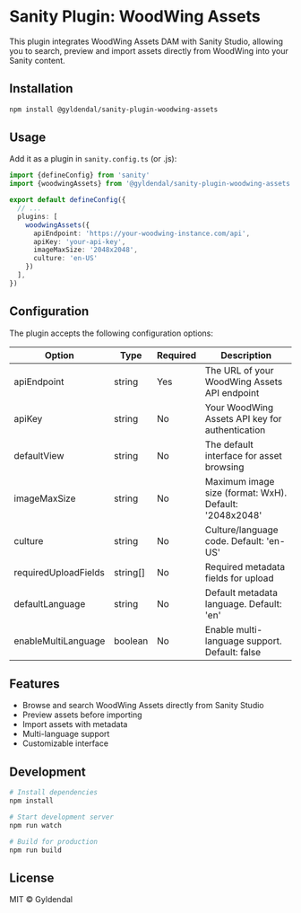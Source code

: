 # Sanity Plugin: WoodWing Assets

This plugin integrates WoodWing Assets DAM with Sanity Studio, allowing you to search, preview and import assets directly from WoodWing into your Sanity content.

## Installation

```bash
npm install @gyldendal/sanity-plugin-woodwing-assets
```

## Usage

Add it as a plugin in `sanity.config.ts` (or .js):

```ts
import {defineConfig} from 'sanity'
import {woodwingAssets} from '@gyldendal/sanity-plugin-woodwing-assets'

export default defineConfig({
  // ...
  plugins: [
    woodwingAssets({
      apiEndpoint: 'https://your-woodwing-instance.com/api',
      apiKey: 'your-api-key',
      imageMaxSize: '2048x2048',
      culture: 'en-US'
    })
  ],
})
```

## Configuration

The plugin accepts the following configuration options:

| Option | Type | Required | Description |
|--------|------|----------|-------------|
| apiEndpoint | string | Yes | The URL of your WoodWing Assets API endpoint |
| apiKey | string | No | Your WoodWing Assets API key for authentication |
| defaultView | string | No | The default interface for asset browsing |
| imageMaxSize | string | No | Maximum image size (format: WxH). Default: '2048x2048' |
| culture | string | No | Culture/language code. Default: 'en-US' |
| requiredUploadFields | string[] | No | Required metadata fields for upload |
| defaultLanguage | string | No | Default metadata language. Default: 'en' |
| enableMultiLanguage | boolean | No | Enable multi-language support. Default: false |

## Features

- Browse and search WoodWing Assets directly from Sanity Studio
- Preview assets before importing
- Import assets with metadata
- Multi-language support
- Customizable interface

## Development

```bash
# Install dependencies
npm install

# Start development server
npm run watch

# Build for production
npm run build
```

## License

MIT © Gyldendal
